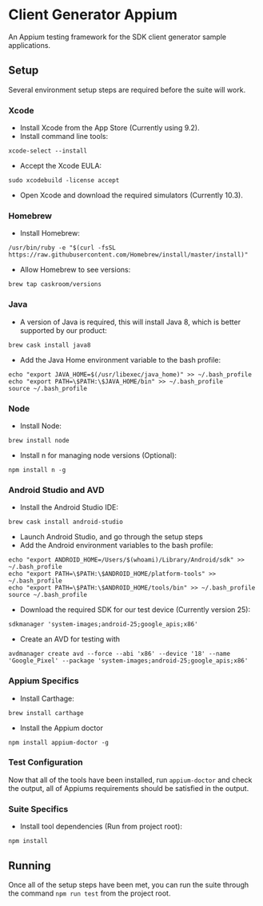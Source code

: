 # Client Generator Appium
An Appium testing framework for the SDK client generator sample applications.

## Setup
Several environment setup steps are required before the suite will work.

### Xcode
* Install Xcode from the App Store (Currently using 9.2).
* Install command line tools:
```
xcode-select --install
```
* Accept the Xcode EULA:
```
sudo xcodebuild -license accept
```
* Open Xcode and download the required simulators (Currently 10.3).

### Homebrew
* Install Homebrew:
```
/usr/bin/ruby -e "$(curl -fsSL https://raw.githubusercontent.com/Homebrew/install/master/install)"
```
* Allow Homebrew to see versions:
```
brew tap caskroom/versions
```

### Java
* A version of Java is required, this will install Java 8, which is better supported by our product:
```
brew cask install java8
```
* Add the Java Home environment variable to the bash profile:
```
echo "export JAVA_HOME=$(/usr/libexec/java_home)" >> ~/.bash_profile
echo "export PATH=\$PATH:\$JAVA_HOME/bin" >> ~/.bash_profile
source ~/.bash_profile
```

### Node
* Install Node:
```
brew install node
```
* Install n for managing node versions (Optional):
```
npm install n -g
```

### Android Studio and AVD
* Install the Android Studio IDE:
```
brew cask install android-studio
```
* Launch Android Studio, and go through the setup steps
* Add the Android environment variables to the bash profile:
```
echo "export ANDROID_HOME=/Users/$(whoami)/Library/Android/sdk" >> ~/.bash_profile
echo "export PATH=\$PATH:\$ANDROID_HOME/platform-tools" >> ~/.bash_profile
echo "export PATH=\$PATH:\$ANDROID_HOME/tools/bin" >> ~/.bash_profile
source ~/.bash_profile
```
* Download the required SDK for our test device (Currently version 25):
```
sdkmanager 'system-images;android-25;google_apis;x86'
```
* Create an AVD for testing with
```
avdmanager create avd --force --abi 'x86' --device '18' --name 'Google_Pixel' --package 'system-images;android-25;google_apis;x86'
```

### Appium Specifics
* Install Carthage:
```
brew install carthage
```
* Install the Appium doctor
```
npm install appium-doctor -g
```

### Test Configuration
Now that all of the tools have been installed, run `appium-doctor` and check the output, all of Appiums requirements should be satisfied in the output.

### Suite Specifics
* Install tool dependencies (Run from project root):
```
npm install
```

## Running
Once all of the setup steps have been met, you can run the suite through the command `npm run test` from the project root.
